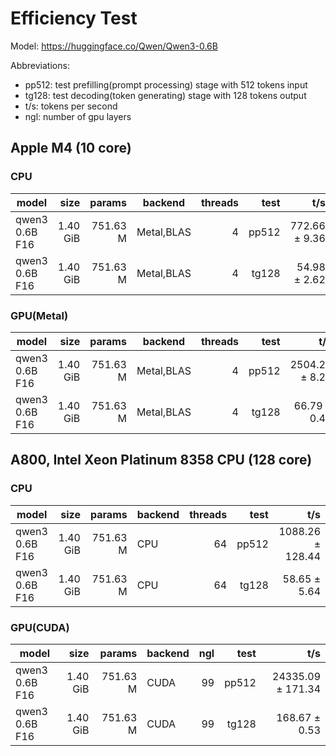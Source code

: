 # Efficiency Test

Model: https://huggingface.co/Qwen/Qwen3-0.6B

Abbreviations:
- pp512: test prefilling(prompt processing) stage with 512 tokens input
- tg128: test decoding(token generating) stage with 128 tokens output
- t/s: tokens per second
- ngl: number of gpu layers

## Apple M4 (10 core)

### CPU

| model                          |       size |     params | backend    | threads |            test |                  t/s |
| ------------------------------ | ---------: | ---------: | ---------- | ------: | --------------: | -------------------: |
| qwen3 0.6B F16                 |   1.40 GiB |   751.63 M | Metal,BLAS |       4 |           pp512 |        772.66 ± 9.36 |
| qwen3 0.6B F16                 |   1.40 GiB |   751.63 M | Metal,BLAS |       4 |           tg128 |         54.98 ± 2.62 |

### GPU(Metal)

| model                          |       size |     params | backend    | threads |            test |                  t/s |
| ------------------------------ | ---------: | ---------: | ---------- | ------: | --------------: | -------------------: |
| qwen3 0.6B F16                 |   1.40 GiB |   751.63 M | Metal,BLAS |       4 |           pp512 |       2504.29 ± 8.20 |
| qwen3 0.6B F16                 |   1.40 GiB |   751.63 M | Metal,BLAS |       4 |           tg128 |         66.79 ± 0.41 |

## A800, Intel Xeon Platinum 8358 CPU (128 core)

### CPU

| model                          |       size |     params | backend    | threads |            test |                  t/s |
| ------------------------------ | ---------: | ---------: | ---------- | ------: | --------------: | -------------------: |
| qwen3 0.6B F16                 |   1.40 GiB |   751.63 M | CPU        |      64 |           pp512 |     1088.26 ± 128.44 |
| qwen3 0.6B F16                 |   1.40 GiB |   751.63 M | CPU        |      64 |           tg128 |         58.65 ± 5.64 |

### GPU(CUDA)

| model                          |       size |     params | backend    | ngl |            test |                  t/s |
| ------------------------------ | ---------: | ---------: | ---------- | --: | --------------: | -------------------: |
| qwen3 0.6B F16                 |   1.40 GiB |   751.63 M | CUDA       |  99 |           pp512 |    24335.09 ± 171.34 |
| qwen3 0.6B F16                 |   1.40 GiB |   751.63 M | CUDA       |  99 |           tg128 |        168.67 ± 0.53 |